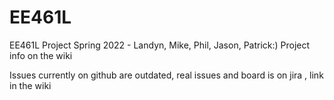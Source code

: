 # EE461L
EE461L Project Spring 2022 - Landyn, Mike, Phil, Jason, Patrick:)
Project info on the wiki

Issues currently on github are outdated, real issues and board is on jira , link in the wiki
